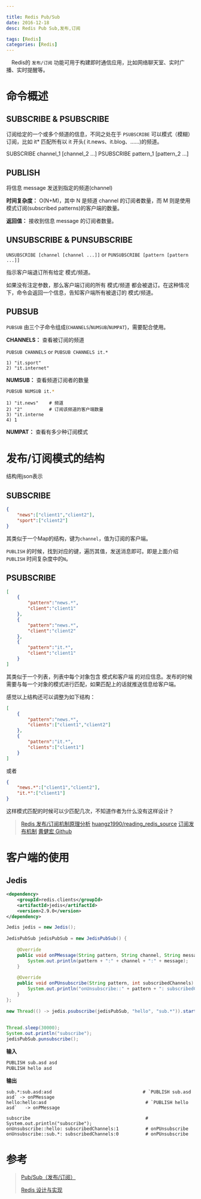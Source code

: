 ```yaml
---

title: Redis Pub/Sub
date: 2016-12-18
desc: Redis Pub Sub,发布,订阅

tags: [Redis]
categories: [Redis]
---
```


　Redis的 `发布/订阅` 功能可用于构建即时通信应用，比如网络聊天室、实时广播、实时提醒等。

<!--more-->

# 命令概述

## SUBSCRIBE & PSUBSCRIBE

订阅给定的一个或多个频道的信息，不同之处在于 `PSUBSCRIBE` 可以模式（模糊）订阅，比如 it* 匹配所有以 it 开头( it.news、it.blog、……)的频道。

SUBSCRIBE  channel_1 [channel_2 ...]
PSUBSCRIBE pattern_1 [pattern_2 ...]

## PUBLISH

将信息 message 发送到指定的频道(channel)

**时间复杂度：**
O(N+M)，其中 N 是频道 channel 的订阅者数量，而 M 则是使用模式订阅(subscribed patterns)的客户端的数量。


**返回值：**
接收到信息 message 的订阅者数量。


## UNSUBSCRIBE & PUNSUBSCRIBE

`UNSUBSCRIBE [channel [channel ...]]` or `PUNSUBSCRIBE [pattern [pattern ...]]`


指示客户端退订所有给定 模式/频道。

如果没有注定参数，那么客户端订阅的所有 模式/频道 都会被退订。在这种情况下，命令会返回一个信息，告知客户端所有被退订的 模式/频道。

## PUBSUB

`PUBSUB` 由三个子命令组成(`CHANNELS`/`NUMSUB`/`NUMPAT`)，需要配合使用。

**CHANNELS：** 查看被订阅的频道

`PUBSUB CHANNELS` or `PUBSUB CHANNELS it.*`

    1) "it.sport"
    2) "it.internet"


**NUMSUB：** 查看频道订阅者的数量

```bash
PUBSUB NUMSUB it.*
```
    1) "it.news"    # 频道
    2) "2"          # 订阅该频道的客户端数量
    3) "it.interne
    4) 1


**NUMPAT：** 查看有多少种订阅模式


# 发布/订阅模式的结构

结构用json表示

## SUBSCRIBE 

```json
{
    "news":["client1","client2"],
    "sport":["client2"]
}
```
其类似于一个Map的结构，键为`channel`，值为订阅的客户端。

`PUBLISH` 的时候，找到对应的键，遍历其值，发送消息即可。即是上面介绍 `PUBLISH` 时间复杂度中的`N`。


## PSUBSCRIBE

```json
[
    {
        "pattern":"news.*",
        "client":"client1"
    },
    {
        "pattern":"news.*",
        "client":"client2"
    },
    {
        "pattern":"it.*",
        "client":"client1"
    }
]
```
其类似于一个列表，列表中每个对象包含 模式和客户端 的对应信息。发布的时候需要与每一个对象的模式进行匹配，如果匹配上的话就推送信息给客户端。

感觉以上结构还可以调整为如下结构：
```json
[
    {
        "pattern":"news.*",
        "clients":["client1","client2"]
    },
    {
        "pattern":"it.*",
        "clients":["client1"]
    }
]
```
或者

```json
{
    "news.*":["client1","client2"],
    "it.*":["client1"]
}
```

这样模式匹配的时候可以少匹配几次，不知道作者为什么没有这样设计？

> [Redis 发布/订阅机制原理分析](http://blog.csdn.net/clh604/article/details/19754939)
> [huangz1990/reading_redis_source](https://github.com/huangz1990/reading_redis_source/blob/master/pubsub.c_redis_2.9.7_b62bdf1c/pubsub.c)
> [订阅发布机制](http://wiki.jikexueyuan.com/project/redis/subscribe-to-release-mechanism.html)
> [黄健宏 Github](https://github.com/huangz1990)

# 客户端的使用

## Jedis

```xml
<dependency>
    <groupId>redis.clients</groupId>
    <artifactId>jedis</artifactId>
    <version>2.9.0</version>
</dependency>
```

``` java
Jedis jedis = new Jedis();
  
JedisPubSub jedisPubSub = new JedisPubSub() {
  
    @Override
    public void onPMessage(String pattern, String channel, String message) {
        System.out.println(pattern + ":" + channel + ":" + message);
    }
  
    @Override
    public void onPUnsubscribe(String pattern, int subscribedChannels) {
        System.out.println("onUnsubscribe::" + pattern + ": subscribedChannels:" + subscribedChannels);
    }
};
  
new Thread(() -> jedis.psubscribe(jedisPubSub, "hello", "sub.*")).start();
  
  
Thread.sleep(30000);
System.out.println("subscribe");
jedisPubSub.punsubscribe();
```

**输入**
```bash
PUBLISH sub.asd asd
PUBLISH hello asd
```

**输出**

    sub.*:sub.asd:asd                                  # `PUBLISH sub.asd asd` -> onPMessage
    hello:hello:asd                                     # `PUBLISH hello asd`   -> onPMessage
    
    subscribe                                           # System.out.println("subscribe");
    onUnsubscribe::hello: subscribedChannels:1          # onPUnsubscribe
    onUnsubscribe::sub.*: subscribedChannels:0          # onPUnsubscribe

# 参考
> [Pub/Sub（发布/订阅）](http://doc.redisfans.com/pub_sub/index.html)
>
> [Redis 设计与实现](http://redisbook.com/index.html)


